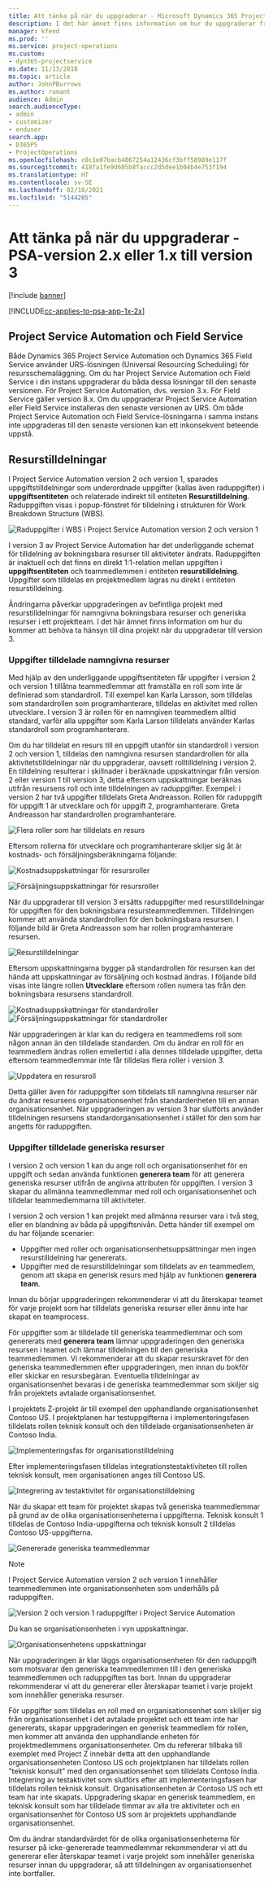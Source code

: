 ```yaml
---
title: Att tänka på när du uppgraderar - Microsoft Dynamics 365 Project Service Automation version 2.x eller 1.x till version 3
description: I det här ämnet finns information om hur du uppgraderar från Project Service Automation version 2.x eller 1.x till version 3.
manager: kfend
ms.prod: ''
ms.service: project-operations
ms.custom:
- dyn365-projectservice
ms.date: 11/13/2018
ms.topic: article
author: JohnPBurrows
ms.author: rumant
audience: Admin
search.audienceType:
- admin
- customizer
- enduser
search.app:
- D365PS
- ProjectOperations
ms.openlocfilehash: c0c1e07bacb4867254a12436cf3bff58989e117f
ms.sourcegitcommit: 418fa1fe9d605b8faccc2d5dee1b04b4e753f194
ms.translationtype: HT
ms.contentlocale: sv-SE
ms.lasthandoff: 02/10/2021
ms.locfileid: "5144205"
---
```

# <a name="upgrade-considerations---psa-version-2x-or-1x-to-version-3"></a>Att tänka på när du uppgraderar - PSA-version 2.x eller 1.x till version 3

[!include [banner](../includes/psa-now-project-operations.md)]

[!INCLUDE[cc-applies-to-psa-app-1x-2x](../includes/cc-applies-to-psa-app-1x-2x.md)]

## <a name="project-service-automation-and-field-service"></a>Project Service Automation och Field Service
Både Dynamics 365 Project Service Automation och Dynamics 365 Field Service använder URS-lösningen (Universal Resourcing Scheduling) för resursschemaläggning. Om du har Project Service Automation och Field Service i din instans uppgraderar du båda dessa lösningar till den senaste versionen. För Project Service Automation, dvs. version 3.x. För Field Service gäller version 8.x. Om du uppgraderar Project Service Automation eller Field Service installeras den senaste versionen av URS. Om både Project Service Automation och Field Service-lösningarna i samma instans inte uppgraderas till den senaste versionen kan ett inkonsekvent beteende uppstå.

## <a name="resource-assignments"></a>Resurstilldelningar
I Project Service Automation version 2 och version 1, sparades uppgiftstilldelningar som underordnade uppgifter (kallas även raduppgifter) i **uppgiftsentiteten** och relaterade indirekt till entiteten **Resurstilldelning**. Raduppgiften visas i popup-fönstret för tilldelning i strukturen för Work Breakdown Structure (WBS).

![Raduppgifter i WBS i Project Service Automation version 2 och version 1](media/upgrade-line-task-01.png)

I version 3 av Project Service Automation har det underliggande schemat för tilldelning av bokningsbara resurser till aktiviteter ändrats. Raduppgiften är inaktuell och det finns en direkt 1:1-relation mellan uppgiften i **uppgiftsentiteten** och teammedlemmen i entiteten **resurstilldelning**. Uppgifter som tilldelas en projektmedlem lagras nu direkt i entiteten resurstilldelning.  

Ändringarna påverkar uppgraderingen av befintliga projekt med resurstilldelningar för namngivna bokningsbara resurser och generiska resurser i ett projektteam. I det här ämnet finns information om hur du kommer att behöva ta hänsyn till dina projekt när du uppgraderar till version 3. 

### <a name="tasks-assigned-to-named-resources"></a>Uppgifter tilldelade namngivna resurser
Med hjälp av den underliggande uppgiftsentiteten får uppgifter i version 2 och version 1 tillåtna teammedlemmar att framställa en roll som inte är definierad som standardroll. Till exempel kan Karla Larsson, som tilldelas som standardrollen som programhanterare, tilldelas en aktivitet med rollen utvecklare. I version 3 är rollen för en namngiven teammedlem alltid standard, varför alla uppgifter som Karla Larson tilldelats använder Karlas standardroll som programhanterare.

Om du har tilldelat en resurs till en uppgift utanför sin standardroll i version 2 och version 1, tilldelas den namngivna resursen standardrollen för alla aktivitetstilldelningar när du uppgraderar, oavsett rolltilldelning i version 2. En tilldelning resulterar i skillnader i beräknade uppskattningar från version 2 eller version 1 till version 3, detta eftersom uppskattningar beräknas utifrån resursens roll och inte tilldelningen av raduppgifter. Exempel: i version 2 har två uppgifter tilldelats Greta Andreasson. Rollen för raduppgift för uppgift 1 är utvecklare och för uppgift 2, programhanterare. Greta Andreasson har standardrollen programhanterare.

![Flera roller som har tilldelats en resurs](media/upgrade-multiple-roles-02.png)

Eftersom rollerna för utvecklare och programhanterare skiljer sig åt är kostnads- och försäljningsberäkningarna följande:

![Kostnadsuppskattningar för resursroller](media/upggrade-cost-estimates-03.png)

![Försäljningsuppskattningar för resursroller](media/upgrade-sales-estimates-04.png)

När du uppgraderar till version 3 ersätts raduppgifter med resurstilldelningar för uppgiften för den bokningsbara resursteammedlemmen. Tilldelningen kommer att använda standardrollen för den bokningsbara resursen. I följande bild är Greta Andreasson som har rollen programhanterare resursen.

![Resurstilldelningar](media/resource-assignment-v2-05.png)

Eftersom uppskattningarna bygger på standardrollen för resursen kan det hända att uppskattningar av försäljning och kostnad ändras. I följande bild visas inte längre rollen **Utvecklare** eftersom rollen numera tas från den bokningsbara resursens standardroll.

![Kostnadsuppskattningar för standardroller](media/resource-assignment-cost-estimate-06.png)
![Försäljningsuppskattningar för standardroller](media/resource-assignment-sales-estimate-07.png)

När uppgraderingen är klar kan du redigera en teammedlems roll som någon annan än den tilldelade standarden. Om du ändrar en roll för en teammedlem ändras rollen emellertid i alla dennes tilldelade uppgifter, detta eftersom teammedlemmar inte får tilldelas flera roller i version 3.

![Uppdatera en resursroll](media/resource-role-assignment-08.png)

Detta gäller även för raduppgifter som tilldelats till namngivna resurser när du ändrar resursens organisationsenhet från standardenheten till en annan organisationsenhet. När uppgraderingen av version 3 har slutförts använder tilldelningen resursens standardorganisationsenhet i stället för den som har angetts för raduppgiften.

### <a name="tasks-assigned-to-generic-resources"></a>Uppgifter tilldelade generiska resurser
I version 2 och version 1 kan du ange roll och organisationsenhet för en uppgift och sedan använda funktionen **generera team** för att generera generiska resurser utifrån de angivna attributen för uppgiften. I version 3 skapar du allmänna teammedlemmar med roll och organisationsenhet och tilldelar teammedlemmarna till aktiviteter.

I version 2 och version 1 kan projekt med allmänna resurser vara i två steg, eller en blandning av båda på uppgiftsnivån. Detta händer till exempel om du har följande scenarier:

- Uppgifter med roller och organisationsenhetsuppsättningar men ingen resurstilldelning har genererats.
- Uppgifter med de resurstilldelningar som tilldelats av en teammedlem, genom att skapa en generisk resurs med hjälp av funktionen **generera team**.

Innan du börjar uppgraderingen rekommenderar vi att du återskapar teamet för varje projekt som har tilldelats generiska resurser eller ännu inte har skapat en teamprocess.

För uppgifter som är tilldelade till generiska teammedlemmar och som genererats med **generera team** lämnar uppgraderingen den generiska resursen i teamet och lämnar tilldelningen till den generiska teammedlemmen. Vi rekommenderar att du skapar resurskravet för den generiska teammedlemmen efter uppgraderingen, men innan du bokför eller skickar en resursbegäran. Eventuella tilldelningar av organisationsenhet bevaras i de generiska teammedlemmar som skiljer sig från projektets avtalade organisationsenhet.

I projektets Z-projekt är till exempel den upphandlande organisationsenhet Contoso US. I projektplanen har testuppgifterna i implementeringsfasen tilldelats rollen teknisk konsult och den tilldelade organisationsenheten är Contoso India.

![Implementeringsfas för organisationstilldelning](media/org-unit-assignment-09.png)

Efter implementeringsfasen tilldelas integrationstestaktiviteten till rollen teknisk konsult, men organisationen anges till Contoso US.  

![Integrering av testaktivitet för organisationstilldelning](media/org-unit-generate-team-10.png)

När du skapar ett team för projektet skapas två generiska teammedlemmar på grund av de olika organisationsenheterna i uppgifterna. Teknisk konsult 1 tilldelas de Contoso India-uppgifterna och teknisk konsult 2 tilldelas Contoso US-uppgifterna.  

![Genererade generiska teammedlemmar](media/org-unit-assignments-multiple-resources-11.png)

> [!NOTE]
> I Project Service Automation version 2 och version 1 innehåller teammedlemmen inte organisationsenheten som underhålls på raduppgiften.

![Version 2 och version 1 raduppgifter i Project Service Automation](media/line-tasks-12.png)

Du kan se organisationsenheten i vyn uppskattningar. 

![Organisationsenhetens uppskattningar](media/org-unit-estimates-view-13.png)
 
När uppgraderingen är klar läggs organisationsenheten för den raduppgift som motsvarar den generiska teammedlemmen till i den generiska teammedlemmen och raduppgiften tas bort. Innan du uppgraderar rekommenderar vi att du genererar eller återskapar teamet i varje projekt som innehåller generiska resurser.

För uppgifter som tilldelas en roll med en organisationsenhet som skiljer sig från organisationsenhet i det avtalade projektet och ett team inte har genererats, skapar uppgraderingen en generisk teammedlem för rollen, men kommer att använda den upphandlande enheten för projektmedlemmens organisationsenheter. Om du refererar tillbaka till exemplet med Project Z innebär detta att den upphandlande organisationsenheten Contoso US och projektplanen har tilldelats rollen "teknisk konsult" med den organisationsenhet som tilldelats Contoso India. Integrering av testaktivitet som slutförs efter att implementeringsfasen har tilldelats rollen teknisk konsult. Organisationsenheten är Contoso US och ett team har inte skapats. Uppgradering skapar en generisk teammedlem, en teknisk konsult som har tilldelade timmar av alla tre aktiviteter och en organisationsenhet för Contoso US som är projektets upphandlande organisationsenhet.   
 
Om du ändrar standardvärdet för de olika organisationsenheterna för resurser på icke-genererade teammedlemmar rekommenderar vi att du genererar eller återskapar teamet i varje projekt som innehåller generiska resurser innan du uppgraderar, så att tilldelningen av organisationsenhet inte bortfaller.

